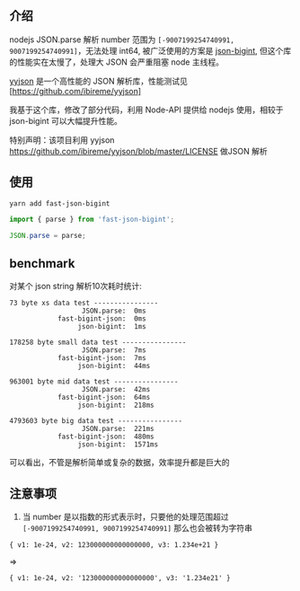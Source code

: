 ## 介绍

nodejs JSON.parse 解析 number 范围为 `[-9007199254740991, 9007199254740991]`，无法处理 int64, 被广泛使用的方案是 [json-bigint](https://www.npmjs.com/package/json-bigint), 但这个库的性能实在太慢了，处理大 JSON 会严重阻塞 node 主线程。

[yyjson](https://github.com/ibireme/yyjson) 是一个高性能的 JSON 解析库，性能测试见[https://github.com/ibireme/yyjson]

我基于这个库，修改了部分代码，利用 Node-API 提供给 nodejs 使用，相较于 json-bigint 可以大幅提升性能。

特别声明：该项目利用 yyjson https://github.com/ibireme/yyjson/blob/master/LICENSE 做JSON 解析

## 使用

```shell
yarn add fast-json-bigint
```

```ts
import { parse } from 'fast-json-bigint';

JSON.parse = parse;
```

## benchmark

对某个 json string 解析10次耗时统计:

```text
73 byte xs data test ----------------
                  JSON.parse:  0ms
            fast-bigint-json:  0ms
                 json-bigint:  1ms

178258 byte small data test ----------------
                  JSON.parse:  7ms
            fast-bigint-json:  7ms
                 json-bigint:  44ms

963001 byte mid data test ----------------
                  JSON.parse:  42ms
            fast-bigint-json:  64ms
                 json-bigint:  218ms

4793603 byte big data test ----------------
                  JSON.parse:  221ms
            fast-bigint-json:  480ms
                 json-bigint:  1571ms
```

可以看出，不管是解析简单或复杂的数据，效率提升都是巨大的

## 注意事项

1) 当 number 是以指数的形式表示时，只要他的处理范围超过 `[-9007199254740991, 9007199254740991]` 那么也会被转为字符串


`{ v1: 1e-24, v2: 123000000000000000, v3: 1.234e+21 }`

=>

`{ v1: 1e-24, v2: '123000000000000000', v3: '1.234e21' }`
